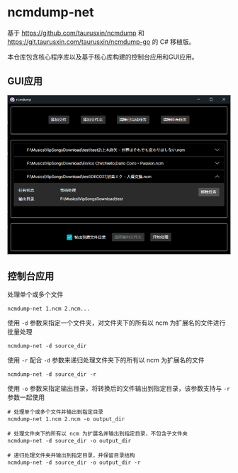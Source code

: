 # ncmdump-net

基于 https://github.com/taurusxin/ncmdump 和 https://git.taurusxin.com/taurusxin/ncmdump-go 的 C# 移植版。

本仓库包含核心程序库以及基于核心库构建的控制台应用和GUI应用。

## GUI应用

![image](https://github.com/xiSage/ncmdump-net/blob/master/img/GUI.png)

## 控制台应用

处理单个或多个文件

```shell
ncmdump-net 1.ncm 2.ncm...
```

使用 `-d` 参数来指定一个文件夹，对文件夹下的所有以 ncm 为扩展名的文件进行批量处理

```shell
ncmdump-net -d source_dir
```

使用 `-r` 配合 `-d` 参数来递归处理文件夹下的所有以 ncm 为扩展名的文件

```shell
ncmdump-net -d source_dir -r
```

使用 `-o` 参数来指定输出目录，将转换后的文件输出到指定目录，该参数支持与 `-r` 参数一起使用

```shell
# 处理单个或多个文件并输出到指定目录
ncmdump-net 1.ncm 2.ncm -o output_dir

# 处理文件夹下的所有以 ncm 为扩展名并输出到指定目录，不包含子文件夹
ncmdump-net -d source_dir -o output_dir

# 递归处理文件夹并输出到指定目录，并保留目录结构
ncmdump-net -d source_dir -o output_dir -r
```
